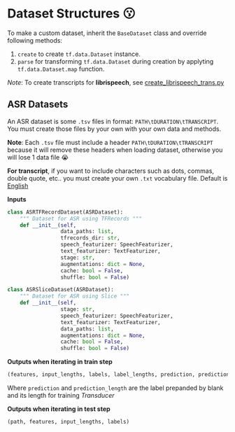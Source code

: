 # Dataset Structures :kissing:

To make a custom dataset, inherit the `BaseDataset` class and override following methods:

1. `create` to create `tf.data.Dataset` instance.
2. `parse` for transforming `tf.data.Dataset` during creation by applyting `tf.data.Dataset.map` function.

_Note_: To create transcripts for **librispeech**, see [create_librispeech_trans.py](../../scripts/create_librispeech_trans.py)

## ASR Datasets

An ASR dataset is some `.tsv` files in format: `PATH\tDURATION\tTRANSCRIPT`. You must create those files by your own with your own data and methods.

**Note**: Each `.tsv` file must include a header `PATH\tDURATION\tTRANSCRIPT` because it will remove these headers when loading dataset, otherwise you will lose 1 data file :sob:

**For transcript**, if you want to include characters such as dots, commas, double quote, etc.. you must create your own `.txt` vocabulary file. Default is [English](../featurizers/english.txt)

**Inputs**

```python
class ASRTFRecordDataset(ASRDataset):
    """ Dataset for ASR using TFRecords """
    def __init__(self,
                 data_paths: list,
                 tfrecords_dir: str,
                 speech_featurizer: SpeechFeaturizer,
                 text_featurizer: TextFeaturizer,
                 stage: str,
                 augmentations: dict = None,
                 cache: bool = False,
                 shuffle: bool = False)

class ASRSliceDataset(ASRDataset):
    """ Dataset for ASR using Slice """
    def __init__(self,
                 stage: str,
                 speech_featurizer: SpeechFeaturizer,
                 text_featurizer: TextFeaturizer,
                 data_paths: list,
                 augmentations: dict = None,
                 cache: bool = False,
                 shuffle: bool = False)
```

**Outputs when iterating in train step**

```python
(features, input_lengths, labels, label_lengths, prediction, prediction_length)
```

Where `prediction` and `prediction_length` are the label prepanded by blank and its length for training *Transducer*

**Outputs when iterating in test step**

```python
(path, features, input_lengths, labels)
```